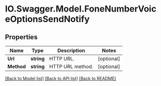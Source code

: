 # IO.Swagger.Model.FoneNumberVoiceOptionsSendNotify
## Properties

Name | Type | Description | Notes
------------ | ------------- | ------------- | -------------
**Url** | **string** | HTTP URL. | [optional] 
**Method** | **string** | HTTP URL method. | [optional] 

[[Back to Model list]](../README.md#documentation-for-models) [[Back to API list]](../README.md#documentation-for-api-endpoints) [[Back to README]](../README.md)

